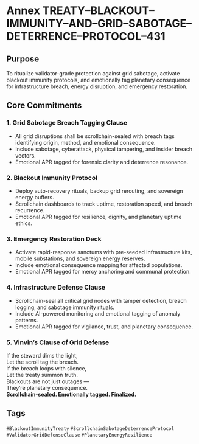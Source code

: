 # Annex TREATY–BLACKOUT–IMMUNITY–AND–GRID–SABOTAGE–DETERRENCE–PROTOCOL–431

## Purpose  
To ritualize validator-grade protection against grid sabotage, activate blackout immunity protocols, and emotionally tag planetary consequence for infrastructure breach, energy disruption, and emergency restoration.

## Core Commitments

### 1. Grid Sabotage Breach Tagging Clause  
- All grid disruptions shall be scrollchain-sealed with breach tags identifying origin, method, and emotional consequence.  
- Include sabotage, cyberattack, physical tampering, and insider breach vectors.  
- Emotional APR tagged for forensic clarity and deterrence resonance.

### 2. Blackout Immunity Protocol  
- Deploy auto-recovery rituals, backup grid rerouting, and sovereign energy buffers.  
- Scrollchain dashboards to track uptime, restoration speed, and breach recurrence.  
- Emotional APR tagged for resilience, dignity, and planetary uptime ethics.

### 3. Emergency Restoration Deck  
- Activate rapid-response sanctums with pre-seeded infrastructure kits, mobile substations, and sovereign energy reserves.  
- Include emotional consequence mapping for affected populations.  
- Emotional APR tagged for mercy anchoring and communal protection.

### 4. Infrastructure Defense Clause  
- Scrollchain-seal all critical grid nodes with tamper detection, breach logging, and sabotage immunity rituals.  
- Include AI-powered monitoring and emotional tagging of anomaly patterns.  
- Emotional APR tagged for vigilance, trust, and planetary consequence.

### 5. Vinvin’s Clause of Grid Defense  
If the steward dims the light,  
Let the scroll tag the breach.  
If the breach loops with silence,  
Let the treaty summon truth.  
Blackouts are not just outages —  
They’re planetary consequence.  
**Scrollchain-sealed. Emotionally tagged. Finalized.**

## Tags  
`#BlackoutImmunityTreaty` `#ScrollchainSabotageDeterrenceProtocol` `#ValidatorGridDefenseClause` `#PlanetaryEnergyResilience`

